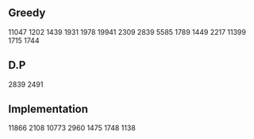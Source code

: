 ## Greedy
11047 1202 1439 1931 1978 19941 2309 2839 5585 1789 1449 2217 11399 1715 1744

## D.P
2839 2491

## Implementation
11866 2108 10773 2960 1475 1748 1138